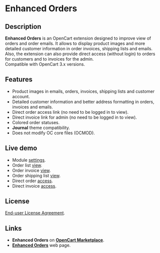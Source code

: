 # Enhanced Orders

## Description
**Enhanced Orders** is an OpenCart extension designed to improve view of orders and order emails. It allows to display product images and more detailed customer information in order invoices, shipping lists and emails. Also, the extension can also provide direct access (without login) to orders for customers and to invoices for the admin.  
Compatible with OpenCart 3.x versions.

## Features
- Product images in emails, orders, invoices, shipping lists and customer account.
- Detailed customer information and better address formatting in orders, invoices and emails.
- Direct order access link (no need to be logged in to view).
- Direct invoice link for admin (no need to be logged in to view).
- Colored order statuses.
- **Journal** theme compatibility.
- Does not modify OC core files (OCMOD).

## Live demo
* Module [settings](https://demo.ocmod.space/a/admin/index.php?route=extension/module/enhanced_orders).
* Order list [view](https://demo.ocmod.space/a/admin/index.php?route=sale/order).
* Order invoice [view](https://demo.ocmod.space/a/admin/index.php?route=sale/order/invoice&order_id=1).
* Order shipping list [view](https://demo.ocmod.space/a/admin/index.php?route=sale/order/shipping&order_id=1).
* Direct order [access](https://demo.ocmod.space/a/index.php?route=account/order/info&order_id=4&order_key=933cb32c042e52a0b556bdcd9a59b03a).
* Direct invoice [access](https://demo.ocmod.space/a/index.php?route=extension/module/enhanced_orders/invoice&order_id=4&invoice_key=933cb32c042e52a0b556bdcd9a59b03a).

## License
[End-user License Agreement](https://raw.githubusercontent.com/ocmod-space/ocmod-enhanced-orders/main/EULA.txt).

## Links
* **Enhanced Orders** on **[OpenCart Marketplace](https://www.opencart.com/index.php?route=marketplace/extension/info&extension_id=37121)**.
* **[Enhanced Orders](https://www.ocmod.space/enhanced-orders)** web page.
